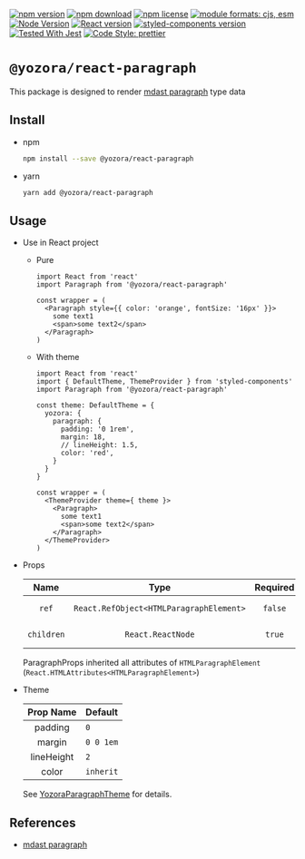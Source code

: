 [![npm version](https://img.shields.io/npm/v/@yozora/react-paragraph.svg)](https://www.npmjs.com/package/@yozora/react-paragraph)
[![npm download](https://img.shields.io/npm/dm/@yozora/react-paragraph.svg)](https://www.npmjs.com/package/@yozora/react-paragraph)
[![npm license](https://img.shields.io/npm/l/@yozora/react-paragraph.svg)](https://www.npmjs.com/package/@yozora/react-paragraph)
[![module formats: cjs, esm](https://img.shields.io/badge/module_formats-cjs%2C%20esm-green.svg)](#install)
[![Node Version](https://img.shields.io/node/v/@yozora/react-paragraph)](https://github.com/nodejs/node)
[![React version](https://img.shields.io/npm/dependency-version/@yozora/react-paragraph/peer/react)](https://github.com/facebook/react)
[![styled-components version](https://img.shields.io/npm/dependency-version/@yozora/react-paragraph/peer/styled-components)](https://github.com/styled-components/styled-components)
[![Tested With Jest](https://img.shields.io/badge/tested_with-jest-9c465e.svg)](https://github.com/facebook/jest)
[![Code Style: prettier](https://img.shields.io/badge/code_style-prettier-ff69b4.svg?style=flat-square)](https://github.com/prettier/prettier)


# `@yozora/react-paragraph`

This package is designed to render [mdast paragraph][] type data


## Install

* npm

  ```bash
  npm install --save @yozora/react-paragraph
  ```

* yarn

  ```bash
  yarn add @yozora/react-paragraph
  ```

## Usage
  * Use in React project

    - Pure

      ```tsx
      import React from 'react'
      import Paragraph from '@yozora/react-paragraph'

      const wrapper = (
        <Paragraph style={{ color: 'orange', fontSize: '16px' }}>
          some text1
          <span>some text2</span>
        </Paragraph>
      )
      ```

    - With theme

      ```tsx
      import React from 'react'
      import { DefaultTheme, ThemeProvider } from 'styled-components'
      import Paragraph from '@yozora/react-paragraph'

      const theme: DefaultTheme = {
        yozora: {
          paragraph: {
            padding: '0 1rem',
            margin: 18,
            // lineHeight: 1.5,
            color: 'red',
          }
        }
      }

      const wrapper = (
        <ThemeProvider theme={ theme }>
          <Paragraph>
            some text1
            <span>some text2</span>
          </Paragraph>
        </ThemeProvider>
      )
      ```

  * Props

     Name       | Type                                    | Required  | Default | Description
    :----------:|:---------------------------------------:|:---------:|:-------:|:-------------
     `ref`      | `React.RefObject<HTMLParagraphElement>` | `false`   | -       | Forwarded ref callback
     `children` | `React.ReactNode`                       | `true`    | -       | Paragraph content

    ParagraphProps inherited all attributes of `HTMLParagraphElement` (`React.HTMLAttributes<HTMLParagraphElement>`)

  * Theme

     Prop Name    | Default
    :------------:|:--------------
     padding      | `0`
     margin       | `0 0 1em`
     lineHeight   | `2`
     color        | `inherit`

    See [YozoraParagraphTheme][] for details.


## References

  - [mdast paragraph][]


[mdast paragraph]: https://github.com/syntax-tree/mdast#paragraph
[YozoraParagraphTheme]: https://github.com/guanghechen/yozora-react/blob/master/packages/paragraph/src/theme.ts
